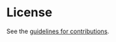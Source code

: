 # License

See the
[guidelines for contributions](https://github.com/ElsaLopez133/draft-lopez-lake-edhoc-psk/blob/main/CONTRIBUTING.md).
